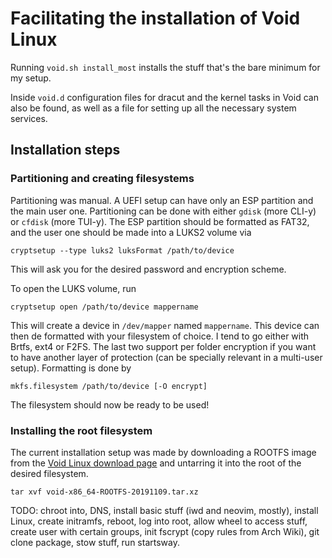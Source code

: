 # Facilitating the installation of Void Linux

Running `void.sh install_most` installs the stuff that's the bare minimum for my
setup.

Inside `void.d` configuration files for dracut and the kernel tasks in Void can
also be found, as well as a file for setting up all the necessary system
services.

## Installation steps

### Partitioning and creating filesystems

Partitioning was manual. A UEFI setup can have only an ESP partition and the
main user one. Partitioning can be done with either `gdisk` (more CLI-y) or
`cfdisk` (more TUI-y). The ESP partition should be formatted as FAT32, and the
user one should be made into a LUKS2 volume via

````````
cryptsetup --type luks2 luksFormat /path/to/device
````````

This will ask you for the desired password and encryption scheme.

To open the LUKS volume, run

````````
cryptsetup open /path/to/device mappername
````````

This will create a device in `/dev/mapper` named `mappername`. This device can
then de formatted with your filesystem of choice. I tend to go either with
Brtfs, ext4 or F2FS. The last two support per folder encryption if you want to
have another layer of protection (can be specially relevant in a multi-user
setup). Formatting is done by

````````
mkfs.filesystem /path/to/device [-O encrypt]
````````

The filesystem should now be ready to be used!

### Installing the root filesystem

The current installation setup was made by downloading a ROOTFS image from the
[Void Linux download page](https://a-hel-fi.m.voidlinux.org/live/current/) and
untarring it into the root of the desired filesystem.

````````
tar xvf void-x86_64-ROOTFS-20191109.tar.xz
````````

TODO: chroot into, DNS, install basic stuff (iwd and neovim, mostly), install
Linux, create initramfs, reboot, log into root, allow wheel to access stuff,
create user with certain groups, init fscrypt (copy rules from Arch Wiki), git
clone package, stow stuff, run startsway.
